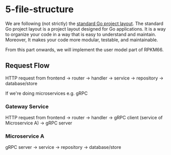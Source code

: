 # 5-file-structure
We are following (not strictly) the [standard Go project layout](https://github.com/golang-standards/project-layout). The standard Go project layout is a project layout designed for Go applications. It is a way to organize your code in a way that is easy to understand and maintain. Moreover, It makes your code more modular, testable, and maintainable.

From this part onwards, we will implement the user model part of RPKM66.

## Request Flow
HTTP request from frontend -> router -> handler -> service -> repository -> database/store

If we're doing microservices e.g. gRPC
### Gateway Service
HTTP request from frontend -> router -> handler -> gRPC client (service of Microservice A) -> gRPC server
### Microservice A
gRPC server -> service -> repository -> database/store
